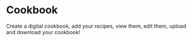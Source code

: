 # Cookbook
Create a digital cookbook, add your recipes, view them, edit them, upload and download your cookbook!
